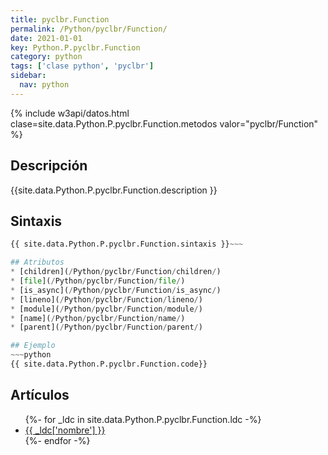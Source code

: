 ```yaml
---
title: pyclbr.Function
permalink: /Python/pyclbr/Function/
date: 2021-01-01
key: Python.P.pyclbr.Function
category: python
tags: ['clase python', 'pyclbr']
sidebar: 
  nav: python
---
```


{% include w3api/datos.html clase=site.data.Python.P.pyclbr.Function.metodos valor="pyclbr/Function" %}

## Descripción
{{site.data.Python.P.pyclbr.Function.description }}

## Sintaxis
~~~python
{{ site.data.Python.P.pyclbr.Function.sintaxis }}~~~

## Atributos
* [children](/Python/pyclbr/Function/children/)
* [file](/Python/pyclbr/Function/file/)
* [is_async](/Python/pyclbr/Function/is_async/)
* [lineno](/Python/pyclbr/Function/lineno/)
* [module](/Python/pyclbr/Function/module/)
* [name](/Python/pyclbr/Function/name/)
* [parent](/Python/pyclbr/Function/parent/)

## Ejemplo
~~~python
{{ site.data.Python.P.pyclbr.Function.code}}
~~~

## Artículos
<ul>
{%- for _ldc in site.data.Python.P.pyclbr.Function.ldc -%}
   <li>
       <a href="{{_ldc['url'] }}">{{ _ldc['nombre'] }}</a>
   </li>
{%- endfor -%}
</ul>
